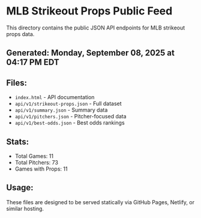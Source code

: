 # MLB Strikeout Props Public Feed

This directory contains the public JSON API endpoints for MLB strikeout props data.

## Generated: Monday, September 08, 2025 at 04:17 PM EDT

## Files:
- `index.html` - API documentation
- `api/v1/strikeout-props.json` - Full dataset
- `api/v1/summary.json` - Summary data
- `api/v1/pitchers.json` - Pitcher-focused data  
- `api/v1/best-odds.json` - Best odds rankings

## Stats:
- Total Games: 11
- Total Pitchers: 73
- Games with Props: 11

## Usage:
These files are designed to be served statically via GitHub Pages, Netlify, or similar hosting.
